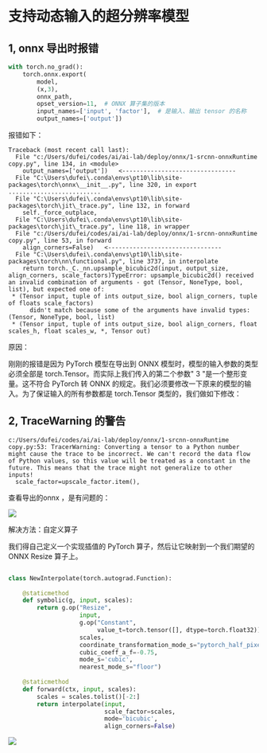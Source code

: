 
# 支持动态输入的超分辨率模型
## 1, onnx 导出时报错

~~~python
with torch.no_grad():
    torch.onnx.export(
        model,
        (x,3),
        onnx_path,
        opset_version=11,  # ONNX 算子集的版本
        input_names=['input', 'factor'],  # 是输入、输出 tensor 的名称
        output_names=['output'])
~~~
报错如下：
~~~
Traceback (most recent call last):
  File "c:/Users/dufei/codes/ai/ai-lab/deploy/onnx/1-srcnn-onnxRuntime copy.py", line 134, in <module>
    output_names=['output'])   <--------------------------------
  File "C:\Users\dufei\.conda\envs\pt10\lib\site-packages\torch\onnx\__init__.py", line 320, in export
..........................
  File "C:\Users\dufei\.conda\envs\pt10\lib\site-packages\torch\jit\_trace.py", line 132, in forward
    self._force_outplace,
  File "C:\Users\dufei\.conda\envs\pt10\lib\site-packages\torch\jit\_trace.py", line 118, in wrapper
  File "c:/Users/dufei/codes/ai/ai-lab/deploy/onnx/1-srcnn-onnxRuntime copy.py", line 53, in forward
    align_corners=False)   <--------------------------------
  File "C:\Users\dufei\.conda\envs\pt10\lib\site-packages\torch\nn\functional.py", line 3737, in interpolate
    return torch._C._nn.upsample_bicubic2d(input, output_size, align_corners, scale_factors)TypeError: upsample_bicubic2d() received an invalid combination of arguments - got (Tensor, NoneType, bool, list), but expected one of:
 * (Tensor input, tuple of ints output_size, bool align_corners, tuple of floats scale_factors)
      didn't match because some of the arguments have invalid types: (Tensor, NoneType, bool, list)
 * (Tensor input, tuple of ints output_size, bool align_corners, float scales_h, float scales_w, *, Tensor out)
~~~
原因：

刚刚的报错是因为 PyTorch 模型在导出到 ONNX 模型时，模型的输入参数的类型必须全部是 torch.Tensor。而实际上我们传入的第二个参数" 3 "是一个整形变量。这不符合 PyTorch 转 ONNX 的规定。我们必须要修改一下原来的模型的输入。为了保证输入的所有参数都是 torch.Tensor 类型的，我们做如下修改：

## 2,  TraceWarning 的警告

~~~
c:/Users/dufei/codes/ai/ai-lab/deploy/onnx/1-srcnn-onnxRuntime copy.py:53: TracerWarning: Converting a tensor to a Python number might cause the trace to be incorrect. We can't record the data flow of Python values, so this value will be treated as a constant in the future. This means that the trace might not generalize to other inputs!
  scale_factor=upscale_factor.item(),
~~~
查看导出的onnx ，是有问题的：

![](https://picx.zhimg.com/v2-cfe974e6125a5c507b4530520a22fb91_720w.jpg?source=d16d100b)


解决方法：自定义算子

我们得自己定义一个实现插值的 PyTorch 算子，然后让它映射到一个我们期望的 ONNX Resize 算子上。

~~~python

class NewInterpolate(torch.autograd.Function): 
 
    @staticmethod 
    def symbolic(g, input, scales): 
        return g.op("Resize", 
                    input, 
                    g.op("Constant", 
                         value_t=torch.tensor([], dtype=torch.float32)), 
                    scales, 
                    coordinate_transformation_mode_s="pytorch_half_pixel", 
                    cubic_coeff_a_f=-0.75, 
                    mode_s='cubic', 
                    nearest_mode_s="floor") 
 
    @staticmethod 
    def forward(ctx, input, scales): 
        scales = scales.tolist()[-2:] 
        return interpolate(input, 
                           scale_factor=scales, 
                           mode='bicubic', 
                           align_corners=False)
~~~

![](https://pica.zhimg.com/v2-70b18914d71b8b1d63a3d0d417468cdd_720w.jpg?source=d16d100b)

